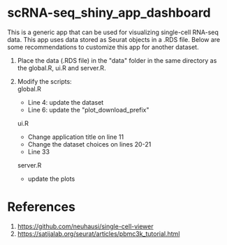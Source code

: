 # scRNA-seq_shiny_app_dashboard

This is a generic app that can be used for visualizing single-cell RNA-seq data. This app uses data stored as Seurat objects in a .RDS file. Below are some recommendations to customize this app for another dataset.

1. Place the data (.RDS file) in the "data" folder in the same directory as the global.R, ui.R and server.R.
2. Modify the scripts:  
    global.R 
      - Line 4: update the dataset
      - Line 6: update the "plot_download_prefix"

    ui.R
      - Change application title on line 11
      - Change the dataset choices on lines 20-21
      - Line 33
      
    server.R
      - update the plots


# References
1. https://github.com/neuhausi/single-cell-viewer
2. https://satijalab.org/seurat/articles/pbmc3k_tutorial.html
